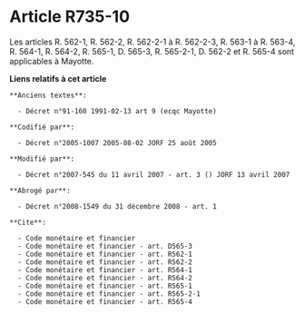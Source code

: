 # Article R735-10

Les articles R. 562-1, R. 562-2, R. 562-2-1 à R. 562-2-3, R. 563-1 à R. 563-4, R. 564-1, R. 564-2, R. 565-1, D. 565-3, R.
565-2-1, D. 562-2 et R. 565-4 sont applicables à Mayotte.

**Liens relatifs à cet article**

	**Anciens textes**:

	  - Décret n°91-160 1991-02-13 art 9 (ecqc Mayotte)

	**Codifié par**:

	  - Décret n°2005-1007 2005-08-02 JORF 25 août 2005

	**Modifié par**:

	  - Décret n°2007-545 du 11 avril 2007 - art. 3 () JORF 13 avril 2007

	**Abrogé par**:

	  - Décret n°2008-1549 du 31 décembre 2008 - art. 1

	**Cite**:

	  - Code monétaire et financier
	  - Code monétaire et financier - art. D565-3
	  - Code monétaire et financier - art. R562-1
	  - Code monétaire et financier - art. R562-2
	  - Code monétaire et financier - art. R564-1
	  - Code monétaire et financier - art. R564-2
	  - Code monétaire et financier - art. R565-1
	  - Code monétaire et financier - art. R565-2-1
	  - Code monétaire et financier - art. R565-4
